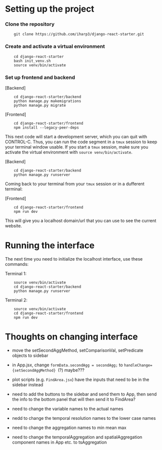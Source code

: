# Setting up the project

### Clone the repository

        git clone https://github.com/iharp3/django-react-starter.git

### Create and activate a virtual environment

        cd django-react-starter
        bash init_venv.sh
        source venv/bin/activate

### Set up frontend and backend

[Backend]

        cd django-react-starter/backend
        python manage.py makemigrations
        python manage.py migrate

[Frontend]

        cd django-react-starter/frontend
        npm install --legacy-peer-deps

This next code will start a development server, which you can quit with CONTROL-C. Thus, you can run the code segment in a `tmux` session to keep your terminal window usable. If you start a `tmux` session, make sure you activate the virtual environment with `source venv/bin/activate`.

[Backend]

        cd django-react-starter/backend
        python manage.py runserver
    
Coming back to your terminal from your `tmux` session or in a dufferent terminal:

[Frontend]

        cd django-react-starter/frontend
        npm run dev
    
This will give you a localhost domain/url that you can use to see the current website.

# Running the interface

The next time you need to initialize the localhost interface, use these commands:

Terminal 1:

        source venv/bin/activate
        cd django-react-starter/backend
        python manage.py runserver

Terminal 2:

        source venv/bin/activate
        cd django-react-starter/frontend
        npm run dev

<!-- # Editing the interface

Need to change for dropdown menu 

* App.jsx is the parent
* components are the children that pass information to the parent


Adding different plots to the tabs:
In three_plots.jsx
* import `NewPlot` (the name of the new plot) from the file you define it it: `./NewPlot`.
* add functions `handleNewPlot`, and `newPlotImage` inside `const Tabs = ({})`.

Inside each of the three panels: 
*  add a new tab inside the `<TabMui> </TabMui>` object.

                <Tab label="Plot Name" />

* add a custom tab panel that displays the plot inside the `</Box> </Box>` object.

                <CustomTabPanel value={tabNum[panel number]} index={[unique index=j]} {...a11yProps(j)}>
                <NewPlot
                    handleNewPlot={handleNewPlot} 
                    newPlotImage={newPlotImage} 
                    handleChange={setSecondAggMethod} <-- only if necessary
                    formData={formData} />
              </CustomTabPanel>

* add a property type for the `handleNewPlot` and `NewPlotImage` you added.

                handleNewPlot: PropTypes.func,
                newPlotImage: PropTypes.object, -->


# Thoughts on changing interface

* move the setSecondAggMethod, setComparisonVal, setPredicate objects to sidebar
* in App.jsx, change `formData.secondAgg = secondAgg;` to `handleChange={setSecondAggMethod} `(?) maybe???
* plot scripts (e.g. `FindArea.jsx`) have the inputs that need to be in the sidebar instead
* need to add the buttons to the sidebar and send them to App, then send the info to the bottom panel that will then send it to FindArea?

* need to change the variable names to the actual names
* nedd to change the temporal resolution names to the lower case names
* need to change the aggregation names to min mean max
* need to change the temporalAggregation and spatialAggregation component names in App etc. to tsAggregation



